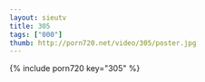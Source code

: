 ```yaml
--- 
layout: sieutv
title: 305
tags: ["000"]
thumb: http://porn720.net/video/305/poster.jpg
---
```

{% include porn720 key="305" %} 
